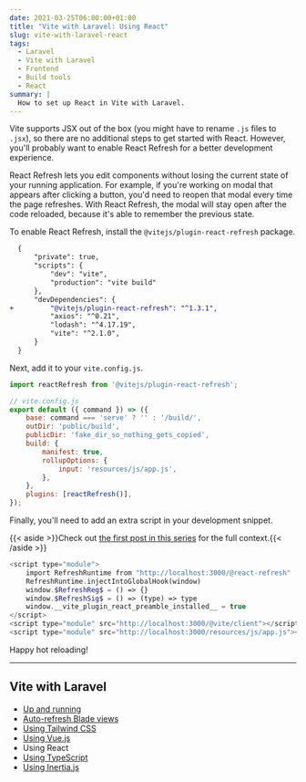 ```yaml
---
date: 2021-03-25T06:00:00+01:00
title: "Vite with Laravel: Using React"
slug: vite-with-laravel-react
tags:
  - Laravel
  - Vite with Laravel
  - Frontend
  - Build tools
  - React
summary: |
  How to set up React in Vite with Laravel.
---
```


Vite supports JSX out of the box (you might have to rename `.js` files to `.jsx`), so there are no additional steps to get started with React. However, you'll probably want to enable React Refresh for a better development experience.

React Refresh lets you edit components without losing the current state of your running application. For example, if you're working on modal that appears after clicking a button, you'd need to reopen that modal every time the page refreshes. With React Refresh, the modal will stay open after the code reloaded, because it's able to remember the previous state.

To enable React Refresh, install the `@vitejs/plugin-react-refresh` package.

```diff
  {
      "private": true,
      "scripts": {
          "dev": "vite",
          "production": "vite build"
      },
      "devDependencies": {
+         "@vitejs/plugin-react-refresh": "^1.3.1",
          "axios": "^0.21",
          "lodash": "^4.17.19",
          "vite": "^2.1.0",
      }
  }
```

Next, add it to your `vite.config.js`.

```js {hl_lines=["1, 14"]}
import reactRefresh from '@vitejs/plugin-react-refresh';

// vite.config.js
export default ({ command }) => ({
    base: command === 'serve' ? '' : '/build/',
    outDir: 'public/build',
    publicDir: 'fake_dir_so_nothing_gets_copied',
    build: {
        manifest: true,
        rollupOptions: {
            input: 'resources/js/app.js',
        },
    },
    plugins: [reactRefresh()],
});
```

Finally, you'll need to add an extra script in your development snippet.

{{< aside >}}Check out [the first post in this series](https://sebastiandedeyne.com/vite-with-laravel/) for the full context.{{< /aside >}}

```php {hl_lines=["1-7"]}
<script type="module">
    import RefreshRuntime from "http://localhost:3000/@react-refresh"
    RefreshRuntime.injectIntoGlobalHook(window)
    window.$RefreshReg$ = () => {}
    window.$RefreshSig$ = () => (type) => type
    window.__vite_plugin_react_preamble_installed__ = true
</script>
<script type="module" src="http://localhost:3000/@vite/client"></script>
<script type="module" src="http://localhost:3000/resources/js/app.js"></script>
```

Happy hot reloading!

---

## Vite with Laravel

- [Up and running](/vite-with-laravel)
- [Auto-refresh Blade views](/vite-with-laravel-blade)
- [Using Tailwind CSS](/vite-with-laravel-tailwind)
- [Using Vue.js](/vite-with-laravel-vue)
- Using React
- [Using TypeScript](/vite-with-laravel-typescript)
- [Using Inertia.js](/vite-with-laravel-inertia)
